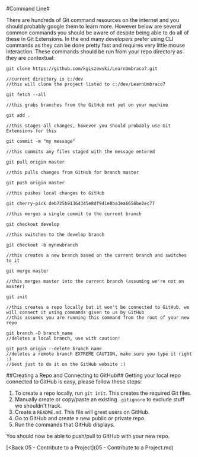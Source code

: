 #Command Line#

There are hundreds of Git command resources on the internet and you should probably google them to learn more.  However below are several common commands you should be aware of despite being able to do all of these in Git Extensions.  In the end many developers prefer using CLI commands as they can be done pretty fast and requires very little mouse interaction. These commands should be run from your repo directory as they are contextual:

```
git clone https://github.com/kgiszewski/LearnUmbraco7.git

//current directory is c:/dev
//this will clone the project listed to c:/dev/LearnUmbraco7
```

```
git fetch --all

//this grabs branches from the GitHub not yet on your machine
```

```
git add .

//this stages all changes, however you should probably use Git Extensions for this
```

```
git commit -m "my message"

//this commits any files staged with the message entered
```

```
git pull origin master

//this pulls changes from GitHub for branch master
```

```
git push origin master

//this pushes local changes to GitHub
```

```
git cherry-pick deb725b91364345e8df941e8ba3ea6656be2ec77

//this merges a single commit to the current branch
```

```
git checkout develop

//this switches to the develop branch
```

```
git checkout -b mynewbranch

//this creates a new branch based on the current branch and switches to it
```

```
git merge master

//this merges master into the current branch (assuming we're not on master)
```

```
git init

//this creates a repo locally but it won't be connected to GitHub, we will connect it using commands given to us by GitHub
//this assumes you are running this command from the root of your new repo
```

```
git branch -D branch_name
//deletes a local branch, use with caution!
```

```
git push origin --delete branch_name
//deletes a remote branch EXTREME CAUTION, make sure you type it right :)
//best just to do it on the GitHub website :)
```

##Creating a Repo and Connecting to GitHub##
Getting your local repo connected to GitHub is easy, please follow these steps:

1. To create a repo locally, run `git init`.  This creates the required Git files.
2. Manually create or copy/paste an existing `.gitignore` to exclude stuff we shouldn't track.
3. Create a `README.md`.  This file will greet users on GitHub.
4. Go to GitHub and create a new public or private repo.
5. Run the commands that GitHub displays.

You should now be able to push/pull to GitHub with your new repo.

[<Back 05 - Contribute to a Project](05 - Contribute to a Project.md)
